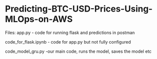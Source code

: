 # Predicting-BTC-USD-Prices-Using-MLOps-on-AWS
Files:
app.py - code for running flask and predictions in postman

code_for_flask.ipynb - code for app.py but not fully configured

code_model_gru.py -our main code, runs the model, saves the model etc
